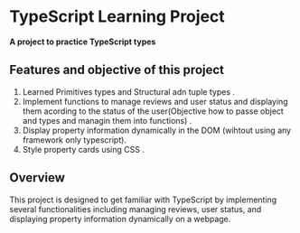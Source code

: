# TypeScript Learning Project

**A project to practice TypeScript types**

## Features and objective of this project

1. Learned Primitives types and Structural adn tuple types .
2. Implement functions to manage reviews and user status and displaying them  acording to the status of the user(Objective how to passe object and types and managin them into functions) .
3. Display property information dynamically in the DOM (wihtout using any framework  only typescript).
4. Style property cards using CSS .

## Overview

This project is designed to  get familiar with TypeScript by implementing several functionalities including managing reviews, user status, and displaying property information dynamically on a webpage.






